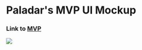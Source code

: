 # Paladar's MVP UI Mockup

### Link to [MVP](https://xd.adobe.com/view/63039370-43a1-4f60-855f-87404563149f-3650/?fullscreen&hints=off  "MVP")

![](https://lh6.googleusercontent.com/D1J9iYO8FNCtCmiLC7K6f-aYu0xqxDBsiu-rmHeBB9fJGIl6zJY0eGDyspnLPB9zSK_YXrtYZVQMuvF1PmB5LZ3IVO1tNBQQbyjaR449IIlQLAnkXhhB=w1280)


